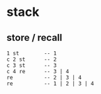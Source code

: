 # stack

## store / recall

    1 st        -- 1
    c 2 st      -- 2
    c 3 st      -- 3
    c 4 re      -- 3 | 4
    re          -- 2 | 3 | 4
    re          -- 1 | 2 | 3 | 4

